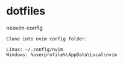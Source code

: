 # dotfiles
neovim-config

    Clone into nvim config folder:
    
    Linux: ~/.config/nvim
    Windows: %userprofile%\AppData\Local\nvim
    



